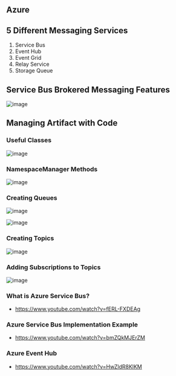 ## Azure
## 5 Different Messaging Services
1. Service Bus
2. Event Hub
3. Event Grid
4. Relay Service
5. Storage Queue

## Service Bus Brokered Messaging Features
![image](https://user-images.githubusercontent.com/11143215/159606666-a2b1bb52-15a4-491d-bff8-c05b8aac4dfe.png)


## Managing Artifact with Code
### Useful Classes
![image](https://user-images.githubusercontent.com/11143215/160317180-85fc1406-df17-4ccf-b96a-2b238d7fec4a.png)

### NamespaceManager Methods
![image](https://user-images.githubusercontent.com/11143215/160317046-f114be8f-949b-4e10-aefb-1cf1b3384dec.png)

### Creating Queues
![image](https://user-images.githubusercontent.com/11143215/160317333-964b1d74-a852-4a14-9f6f-00d896e5b5bf.png)

![image](https://user-images.githubusercontent.com/11143215/160317451-e86276c2-2473-40eb-ad98-b52494950c61.png)

### Creating Topics
![image](https://user-images.githubusercontent.com/11143215/160317529-403bca41-dae1-46a9-98ab-dce048d1adb9.png)

### Adding Subscriptions to Topics
![image](https://user-images.githubusercontent.com/11143215/160317591-d10680e8-fce2-45b6-8bc1-004e0f5a8fa9.png)


### What is Azure Service Bus?
- https://www.youtube.com/watch?v=fERL-FXDEAg

### Azure Service Bus Implementation Example
- https://www.youtube.com/watch?v=bmZQkMJErZM

### Azure Event Hub
- https://www.youtube.com/watch?v=HwZldR8KlKM
